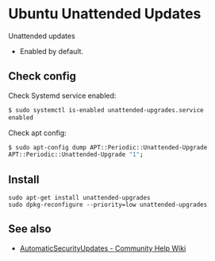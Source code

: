 

# Ubuntu Unattended Updates

Unattended updates

- Enabled by default.

## Check config

Check Systemd service enabled:
```bash
$ sudo systemctl is-enabled unattended-upgrades.service
enabled
```

Check apt config:
```bash
$ sudo apt-config dump APT::Periodic::Unattended-Upgrade
APT::Periodic::Unattended-Upgrade "1";
```

## Install

    sudo apt-get install unattended-upgrades
    sudo dpkg-reconfigure --priority=low unattended-upgrades


## See also

- [AutomaticSecurityUpdates - Community Help Wiki](https://help.ubuntu.com/community/AutomaticSecurityUpdates)